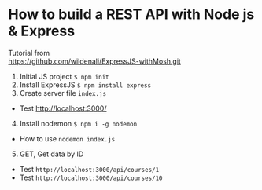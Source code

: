 # How to build a REST API with Node js & Express

Tutorial from<br/>
https://github.com/wildenali/ExpressJS-withMosh.git

1. Initial JS project `$ npm init`
2. Install ExpressJS `$ npm install express`
3. Create server file `index.js`

- Test [http://localhost:3000/](http://localhost:3000/)

4. Install nodemon `$ npm i -g nodemon`

- How to use `nodemon index.js`

5. GET, Get data by ID

- Test `http://localhost:3000/api/courses/1`
- Test `http://localhost:3000/api/courses/10`

